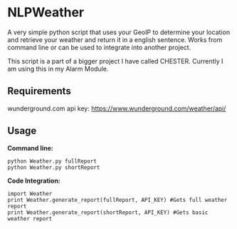 # NLPWeather

A very simple python script that uses your GeoIP to determine your location and retrieve your weather and return it in a english sentence. Works from command line or can be used to integrate into another project.

This script is a part of a bigger project I have called CHESTER. Currently I am using this in my Alarm Module.

## Requirements


wunderground.com api key: https://www.wunderground.com/weather/api/
  
## Usage


**Command line:**
```
python Weather.py fullReport
python Weather.py shortReport
```
**Code Integration:**
```
import Weather
print Weather.generate_report(fullReport, API_KEY) #Gets full weather report
print Weather.generate_report(shortReport, API_KEY) #Gets basic weather report
```
